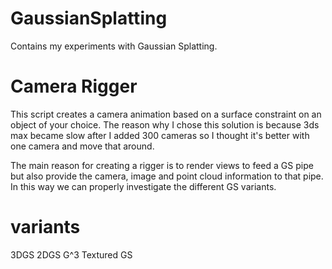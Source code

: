 # GaussianSplatting
Contains my experiments with Gaussian Splatting.

# Camera Rigger
This script creates a camera animation based on a surface constraint on an object of your choice. The reason why I chose this solution is because 3ds max became slow after I added 300 cameras so I thought it's better with one camera and move that around.

The main reason for creating a rigger is to render views to feed a GS pipe but also provide the camera, image and point cloud information to that pipe. In this way we can properly investigate the different GS variants.


# variants
3DGS
2DGS
G^3
Textured GS
